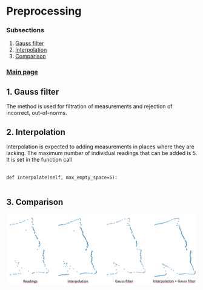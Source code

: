 # Preprocessing
### Subsections

1. [Gauss filter](#Gauss)
2. [Interpolation](#interp)
3. [Comparison](#Comp)

### [Main page](./mainpage.md)   


<a name="Gauss"></a>
## 1. Gauss filter

The method is used for filtration of measurements and rejection of incorrect, out-of-norms.






<a name="interp"></a>
## 2. Interpolation 
Interpolation is expected to adding measurements in places where they are lacking. The maximum number of individual readings that can be added is 5. It is set in the function call

<pre><code class="python">
def interpolate(self, max_empty_space=5):

</code></pre>

<a name="Comp"></a>
## 3.  Comparison

#### 
![](./photo/pre_prop.png)
###